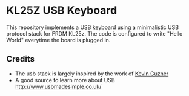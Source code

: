 # KL25Z USB Keyboard
This repository implements a USB keyboard using a minimalistic USB protocol stack for FRDM KL25z. The code is configured to write "Hello World" everytime the board is plugged in.

## Credits
* The usb stack is largely inspired by the work of [Kevin Cuzner](http://kevincuzner.com/2014/12/12/teensy-3-1-bare-metal-writing-a-usb-driver/#freescale-usb)  
* A good source to learn more about USB http://www.usbmadesimple.co.uk/
